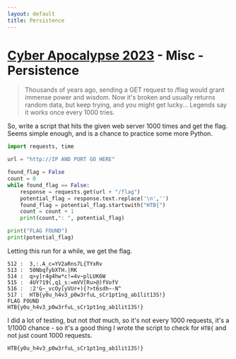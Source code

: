 ```yaml
---
layout: default
title: Persistence
---
```


# [Cyber Apocalypse 2023](index.md) - Misc - Persistence

> Thousands of years ago, sending a GET request to /flag would grant immense power and wisdom. Now it's broken and usually returns random data, but keep trying, and you might get lucky... Legends say it works once every 1000 tries.

So, write a script that hits the given web server 1000 times and get the flag. Seems simple enough, and is a chance to practice some more Python.

```python
import requests, time

url = "http://IP AND PORT GO HERE"

found_flag = False
count = 0
while found_flag == False:
    response = requests.get(url + "/flag")
    potential_flag = response.text.replace('\n','')
    found_flag = potential_flag.startswith("HTB{")
    count = count + 1
    print(count,": ", potential_flag)

print("FLAG FOUND")
print(potential_flag)
```
Letting this run for a while, we get the flag.

```
512 :  3,:.A_c=YV2aRns7L{TYxRv
513 :  50NbqfybXTH.|RK
514 :  q>y]r4g4hw*c!=4v~plLUK6W
515 :  4UY?19(,q1_s:=mVV[Ru>@)fVofV
516 :  :2'G~_vcOy[yVUr+){?>t6sdh~-N^
517 :  HTB{y0u_h4v3_p0w3rfuL_sCr1pt1ng_ab1lit13S!}
FLAG FOUND
HTB{y0u_h4v3_p0w3rfuL_sCr1pt1ng_ab1lit13S!}
```
I did a lot of testing, but not _that_ much, so it's not every 1000 requests, it's a 1/1000 chance - so it's a good thing I wrote the script to check for `HTB{` and not just count 1000 requests.

```
HTB{y0u_h4v3_p0w3rfuL_sCr1pt1ng_ab1lit13S!}
```